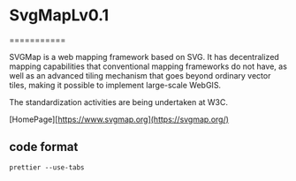 # SvgMapLv0.1
===========

SVGMap is a web mapping framework based on SVG. It has decentralized mapping capabilities that conventional mapping frameworks do not have, as well as an advanced tiling mechanism that goes beyond ordinary vector tiles, making it possible to implement large-scale WebGIS.

The standardization activities are being undertaken at W3C.

[HomePage][https://www.svgmap.org](https://svgmap.org/)



## code format
```prettier --use-tabs``` 
